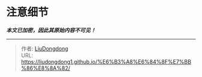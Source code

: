 # 注意细节

***本文已加密，因此其原始内容不可见！***

---

> 作者: [LiuDongdong](https://liudongdong1.github.io/)  
> URL: https://liudongdong1.github.io/%E6%B3%A8%E6%84%8F%E7%BB%86%E8%8A%82/  

